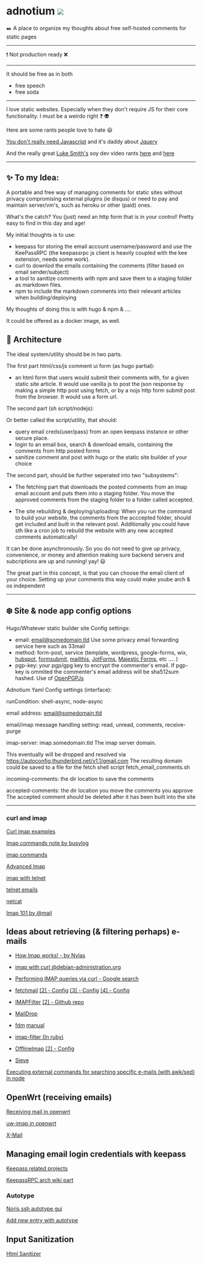  # adnotium [![](https://img.icons8.com/ios-glyphs/30/000000/play--v1.png)](https://github.com/nikolio/adnotium/blob/main/adnotium.mp3)

:black_nib: A place to organize my thoughts about free self-hosted comments for static pages

---
:exclamation: Not production ready :x:


---

It should be free as in both 
- free speech 
- free soda

---


 I love static websites. Especially when they don't require JS for their core functionality. I must be a weirdo right :question: :alien:
 
 Here are some rants people love to hate :smiley:
 
 [You don't really need Javascript](http://youmightnotneedjs.com/) and it's daddy about [Jquery](https://youmightnotneedjquery.com/)

And the really great [Luke Smith's](https://lukesmith.xyz/) soy dev  video rants [here](https://odysee.com/@Luke:7/a-demonstration-of-modern-web-bloat:f) and [here](https://odysee.com/@Luke:7/the-war-against-web-bloat-continues...:a)

---

## :sparkles: To my Idea: 
A portable and free way of managing comments for static sites without privacy compromising external plugins (ie disqus) or need to pay and maintain server/vm's, such as heroku or other (paid) ones.

What's the catch? You (just) need an http form that is in your control! Pretty easy to find in this day and age!

My initial thoughts is to use:

* keepass for storing the email account username/password and use the KeePassRPC (the keepassrpc js client is heavily coupled with the kee extension, needs some work).
* curl to downlod the emails containing the comments (filter based on email sender/subject)
* a tool to sanitize comments with npm and save them to a staging folder as markdown files.
* npm to include the markdown comments into their relevant articles when building/deploying

My thoughts of doing this is with hugo & npm & ....

It could be offered as a docker image, as well.

## :thought_balloon: Architecture

The ideal system/utility should be in two parts.

The first part html/css/js comment ui form (as hugo partial):

* an html form that users would submit their comments with, for a given static site article. It would use vanilla js to post the json response by making a simple http post using fetch, or by a nojs http form submit post from the browser. It would use a form url.

The second part (sh script/nodejs):

Or better called the script/utility, that should:
* query email creds(user/pass) from an open keepass instance or other secure place.
* login to an email box, search & download emails, containing the comments from http posted forms
* sanitize comment and post with hugo or the static site builder of your choice

The second part, should be further seperated into two "subsystems": 

* The fetching part that downloads the posted comments from an imap email account and puts them into a staging folder. You move the approved comments from the staging folder to a folder called accepted.
 
* The site rebuilding & deploying/uploading: When you run the command to build your website, the comments from the acccepted folder, should get included and built in the relevant post. Additionally you could have sth like a cron job to rebuild the website with any new accepted comments automatically!

It can be done asynchronously. So you do not need to give up privacy, convenience, or money and attention making sure backend servers and subcriptions are up and running! yay! :smiley:

The great part in this concept, is that you can choose the email client of your choice. Setting up your comments this way could make yoube arch & os independent

---
## :snowflake: Site & node app config options

Hugo/Whatever static builder site Config settings:

- email: email@somedomain.tld Use some privacy email forwarding service here such as 33mail
- method: form-post, service (template, wordpress, google-forms, wix, [hubspot](https://blog.hubspot.com/marketing/html-form-email), [formsubmit](https://formsubmit.co/), [mailthis](https://mailthis.to/), [JotForms](https://www.jotform.com/email-forms/), [Majestic Forms](https://www.majesticform.com/forms/contact-form-free), etc .... )
- pgp-key: your pgp/gpg key to encrypt the commenter's email. If pgp-key is ommited the commenter's email address will be sha512sum hashed. Use of [OpenPGPJs](https://openpgpjs.org/)

Adnotium Yaml Config settings (interface):

runCondition: shell-async, node-async

email address: email@somedomain.tld

email/imap message handling setting: read, unread, comments, receive-purge

imap-server: imap.somedomain.tld The imap server domain.

This eventually will be dropped and resolved via https://autoconfig.thunderbird.net/v1.1/gmail.com The resulting domain could be saved to a file for the fetch shell script fetch_email_comments.sh


incoming-comments: the dir location to save the comments 

accepted-comments: the dir location you move the comments you approve
The accepted comment should be deleted after it has been built into the site



---

### curl and imap

[Curl imap examples](https://busylog.net/test-imap-with-curl-imap-example/)

[Imap commands note by busylog](https://busylog.net/telnet-imap-commands-note/)

[imap commands](https://www.atmail.com/blog/imap-commands/)

[Advanced Imap](https://www.atmail.com/blog/advanced-imap/)

[imap with telnet](https://support.moonpoint.com/network/email/telnet-imap.php)

[telnet emails](https://mediatemple.net/community/products/dv/204404584/sending-or-viewing-emails-using-telnet)

[netcat](https://www.varonis.com/blog/netcat-commands)

[Imap 101 by @mail](https://www.atmail.com/blog/imap-101-manual-imap-sessions/)


## Ideas about retrieving (& filtering perhaps) e-mails

- [How Imap works! - by Nylas](https://www.nylas.com/blog/nylas-imap-therefore-i-am/)

- [imap with curl @debian-administration.org](http://web.archive.org/web/20161130134317/https://debian-administration.org/article/726/Performing_IMAP_queries_via_curl)

- [Performing IMAP queries via curl - Google search](https://google.com/search?q=Performing+IMAP+queries+via+curl)

- [fetchmail](https://en.wikipedia.org/wiki/Fetchmail) [[2] - Config](https://gist.github.com/iharsuvorau/45a078ecb597eb916fdf) [[3] - Config](https://calomel.org/fetchmailrc.html) [[4] - Config](https://serverfault.com/questions/45081/is-there-a-way-to-filter-mails-in-remote-imap-account)

- [IMAPFilter](https://serverfault.com/a/45111) [[2] - Github repo](https://github.com/lefcha/imapfilter)

- [MailDrop](https://en.wikipedia.org/wiki/Maildrop)

- [fdm](https://en.wikipedia.org/wiki/Fdm_(software)) [manual](https://github.com/nicm/fdm/blob/master/MANUAL)

- [imap-filter (In ruby)](https://github.com/flajann2/imap-filter/blob/master/README.org)

- [OfflineImap](http://www.offlineimap.org/) [[2] - Config](https://elric80.wordpress.com/mutt-2/offlineimap-and-msmtp/)

- [Sieve](https://en.wikipedia.org/wiki/Sieve_(mail_filtering_language))

[Executing external commands  for searching specific e-mails (with awk/sed) in node](https://stackoverflow.com/questions/20643470/execute-a-command-line-binary-with-node-js)


## OpenWrt (receiving emails)

[Receiving mail in openwrt](https://forum.openwrt.org/t/router-having-an-e-mail-address-to-receive-emails-and-act-upon-it/3383)

[uw-imap in openwrt](https://openwrt.org/packages/pkgdata/uw-imap)

[X-Mail](https://openwrt.org/docs/guide-user/services/email/xmail)

## Managing email login credentials with keepass

[Keepass related projects](https://awesomeopensource.com/projects/keepass)

[KeepassRPC arch wiki part](https://wiki.archlinux.org/title/KeePass#KeePassRPC_and_Kee)

### Autotype

[Noris ssh autotype gui](https://devops.norris.hu/2016/12/27/start-ssh-session-in-linux-gui-from-keepass-by-auto-type/)

[Add new entry with autotype](https://devops.norris.hu/2016/11/10/keepass-add-new-string-field-use-it-with-auto-type-feature/)

## Input Sanitization

[Html Sanitizer](https://stackoverflow.com/questions/1637275/simple-html-sanitizer-in-javascript)


